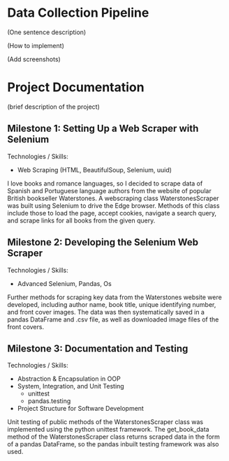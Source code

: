 # Data Collection Pipeline

(One sentence description)

(How to implement)

(Add screenshots)

# Project Documentation

(brief description of the project)

## Milestone 1: Setting Up a Web Scraper with Selenium
Technologies / Skills:
- Web Scraping (HTML, BeautifulSoup, Selenium, uuid)

I love books and romance languages, so I decided to scrape data of Spanish and Portuguese language authors from the website of popular British bookseller Waterstones. A webscraping class WaterstonesScraper was built using Selenium to drive the Edge browser. Methods of this class include those to load the page, accept cookies, navigate a search query, and scrape links for all books from the given query.

## Milestone 2: Developing the Selenium Web Scraper
Technologies / Skills:
- Advanced Selenium, Pandas, Os

Further methods for scraping key data from the Waterstones website were developed, including author name, book title, unique identifying number, and front cover images. The data was then systematically saved in a pandas DataFrame and .csv file, as well as downloaded image files of the front covers.

## Milestone 3: Documentation and Testing
Technologies / Skills:
- Abstraction & Encapsulation in OOP
- System, Integration, and Unit Testing
    - unittest
    - pandas.testing
- Project Structure for Software Development

Unit testing of public methods of the WaterstonesScraper class was implemented using the python unittest framework. The get_book_data method of the WaterstonesScraper class returns scraped data in the form of a pandas DataFrame, so the pandas inbuilt testing framework was also used.
